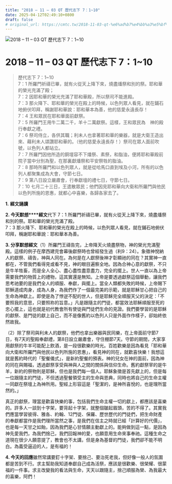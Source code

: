 ```yaml
---
title: "2018 – 11 – 03 QT 歷代志下 7：1~10"
date: 2025-04-12T02:49:10+0800
draft: false
# original_url: https://cmtc.tw/2018-11-03-qt-%e6%ad%b7%e4%bb%a3%e5%bf%97%e4%b8%8b-7%ef%bc%9a110
---
```


![2018 – 11 – 03 QT 歷代志下 7：1\~10](/images/qt.jpg   "2018 – 11 – 03 QT 歷代志下 7：1\~10")

# 2018 – 11 – 03 QT 歷代志下 7：1\~10

> 歷代志下 7：1\~10  
> 7：1 所羅門祈禱已畢，就有火從天上降下來，燒盡燔祭和別的祭。耶和華的榮光充滿了殿；  
> 7：2 因耶和華的榮光充滿了耶和華殿，所以祭司不能進殿。  
> 7：3 那火降下、耶和華的榮光在殿上的時候，以色列眾人看見，就在鋪石地俯伏叩拜，稱謝耶和華說：耶和華本為善，他的慈愛永遠長存！  
> 7：4 王和眾民在耶和華面前獻祭。  
> 7：5 所羅門王用牛二萬二千，羊十二萬獻祭。這樣，王和眾民為　神的殿行奉獻之禮。  
> 7：6 祭司侍立，各供其職；利未人也拿著耶和華的樂器，就是大衛王造出來、藉利未人頌讚耶和華的。（他的慈愛永遠長存！）祭司在眾人面前吹號，以色列人都站立。  
> 7：7 所羅門因他所造的銅壇容不下燔祭、素祭，和脂油，便將耶和華殿前院子當中分別為聖，在那裏獻燔祭和平安祭牲的脂油。  
> 7：8 那時所羅門和以色列眾人，就是從哈馬口直到埃及小河，所有的以色列人都聚集成為大會，守節七日。  
> 7：9 第八日設立嚴肅會，行奉獻壇的禮七日，守節七日。  
> 7：10 七月二十三日，王遣散眾民；他們因見耶和華向大衛和所羅門與他民以色列所施的恩惠，就都心中喜樂，各歸各家去了。

**1.** **經文誦讀**

**2. 今天默想****經文**代下 7：1 所羅門祈禱已畢，就有火從天上降下來，燒盡燔祭和別的祭。耶和華的榮光充滿了殿。  
7：3 那火降下、耶和華的榮光在殿上的時候，以色列眾人看見，就在鋪石地俯伏叩拜，稱謝耶和華說：耶和華本為善。

**3. 分享默想經文**（1）所羅門王禱告完，上帝降天火燒盡祭物，神的榮光充滿聖殿。這樣的例子在摩西建完會幕後獻祭時也曾經發生過（利9：24）。象徵神悅納人的獻祭、禱告，神與人同在。為何是在人獻祭後神才彰顯祂的同在？其實神一直都在，不管我們看得見或看不見，神的眼目遍察全地。因為合神心意的獻祭，不只是牛羊牲畜，而是全人全心、盡心盡性盡意盡力，完全的擺上。世人一直以為上帝需要我們的物質上的禮物，這其實還是無知。上帝是要透過獻祭這個舉動，讓我們思考祂要的是我們全人的順服、奉獻，與擺上。當全人類都失敗的時候，上帝賜下耶穌道成肉身，成為人身，為我們作了一個最完美的示範，就是耶穌甘心把自己的生命為神獻上。即使是為了悖逆不配的世人，但是耶穌完全順服天父的決定：「不要照我的意思，只要照祢的旨意。」凡是跟隨主的門徒，都當效法耶穌順服至死的忠心擺上，這也就是初代教會所有使徒與門徒們生命的見證。我們要學習的是耶穌的獻祭、是門徒的獻上自己，而不是像舊約以色列人只是外面作作樣子，卻始終依然故我。

（2）除了祭司與利未人的獻祭，他們也拿出樂器與民同樂，在上帝面前守節7日，有7天的聖殿奉獻禮，第8日設立嚴肅會，守住棚節7天。守節的期間，大家享用獻祭的牛羊可能配上飲酒，是一段很歡樂的時光。百姓歡樂是因為看見「耶和華向大衛和所羅門與他民以色列所施的恩惠」，看見神的同在，就歡喜快樂！我想這就是舊約時代的「聖餐儀式」，是新約聖餐的預表。神的兒女在神的面前，因為神的同在與賜福，透過獻祭享受與神與人之間的關係與信仰生命。舊約獻祭宰的是牛羊，新約的祭物則是耶穌，但也是我們每一個人。耶穌象徵是首先獻上的，但是每一位跟隨主的門徒，不但透過聖餐領受主的生命與恩典，同時也將自己的生命主權一同獻在祭壇上為神所用。聖經上形容這是「聖潔的，是神所喜悅的，也是理所當然的。」

真正的獻祭，理當是歡喜快樂的事，包括我們生命主權一切的獻上，都應該是喜樂的。許多人一談到十字架，要背起十字架，就整個皺起眉頭，苦的不得了。其實我們應當學習彼得、雅各、約翰、12門徒、保羅、歷世歷代的門徒們，把生命財產的奉獻都當作是我們理所當然之事，是我們在信主之時就已經「計算好的代價」，也是每一天甘之如飴，因為我們是心甘情願主動獻上的。能夠做到這一點，是因為神先愛我們，為我們捨己，我們回報神的愛，也願意用生命來事奉祂。這種生命之道現在很少人願意提了，教會也不太講，但是身為基督的門徒，我們卻不能不明白。為義受逼迫的人，是有福的！

**4. 今天的回應**雖然常講要釘十字架、要捨己、要治死老我，但好像一般人的氛圍都是苦到不行。求主幫助我知道奉獻自己成為活祭，應該是很歡樂、很榮耀、很蒙福的一件事。求主改變我的看法與生命，天天以跟隨主，捨己順服為榮、為我最大的喜樂，阿們！